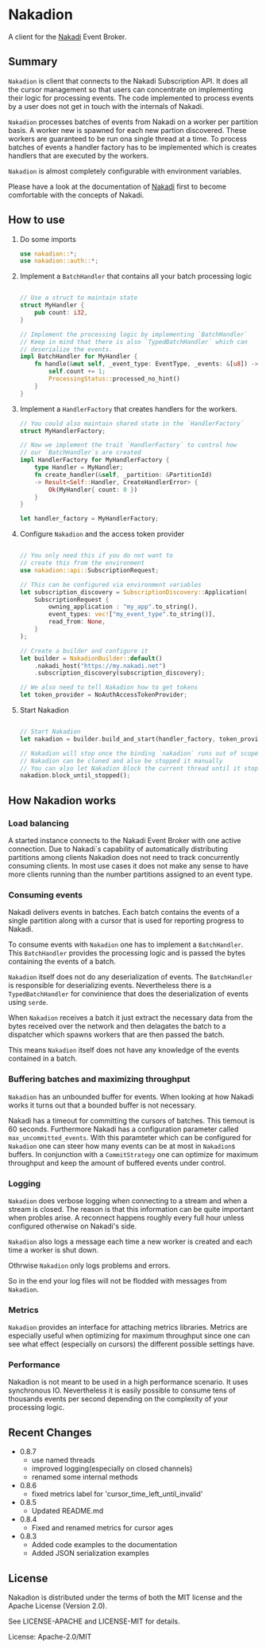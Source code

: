 # Nakadion

A client for the [Nakadi](http://nakadi.io) Event Broker.

## Summary

`Nakadion` is client that connects to the Nakadi Subscription API. It
does all the cursor management so that users can concentrate on
implementing their logic for processing events. The code implemented
to process events by a user does not get in touch with the internals of Nakadi.

`Nakadion` processes batches of events from Nakadi on a worker per partition basis.
A worker new is spawned for each new partion discovered. These workers are guaranteed
to be run ona single thread at a time. To process batches of events a
handler factory has to be implemented which is creates handlers that are executed by the
workers.

`Nakadion` is almost completely configurable with environment variables.

Please have a look at the documentation of [Nakadi](http://nakadi.io)
first to become comfortable with the concepts of Nakadi.

## How to use

1. Do some imports

    ```rust
    use nakadion::*;
    use nakadion::auth::*;
    ```

2. Implement a `BatchHandler` that contains all your batch processing logic

    ```rust

    // Use a struct to maintain state
    struct MyHandler {
        pub count: i32,
    }

    // Implement the processing logic by implementing `BatchHandler`
    // Keep in mind that there is also `TypedBatchHandler` which can
    // deserialize the events.
    impl BatchHandler for MyHandler {
        fn handle(&mut self, _event_type: EventType, _events: &[u8]) -> ProcessingStatus {
            self.count += 1;
            ProcessingStatus::processed_no_hint()
        }
    }
    ```

3. Implement a `HandlerFactory` that creates handlers for the workers.

    ```rust
    // You could also maintain shared state in the `HandlerFactory`
    struct MyHandlerFactory;

    // Now we implement the trait `HandlerFactory` to control how
    // our `BatchHandler`s are created
    impl HandlerFactory for MyHandlerFactory {
        type Handler = MyHandler;
        fn create_handler(&self, _partition: &PartitionId)
        -> Result<Self::Handler, CreateHandlerError> {
            Ok(MyHandler{ count: 0 })
        }
    }

    let handler_factory = MyHandlerFactory;
    ```

4. Configure `Nakadion` and the access token provider

    ```rust

    // You only need this if you do not want to
    // create this from the environment
    use nakadion::api::SubscriptionRequest;

    // This can be configured via environment variables
    let subscription_discovery = SubscriptionDiscovery::Application(
        SubscriptionRequest {
            owning_application : "my_app".to_string(),
            event_types: vec!["my_event_type".to_string()],
            read_from: None,
        }
    );

    // Create a builder and configure it
    let builder = NakadionBuilder::default()
        .nakadi_host("https://my.nakadi.net")
        .subscription_discovery(subscription_discovery);

    // We also need to tell Nakadion how to get tokens
    let token_provider = NoAuthAccessTokenProvider;
    ```

5. Start Nakadion

    ```rust

    // Start Nakadion
    let nakadion = builder.build_and_start(handler_factory, token_provider).unwrap();

    // Nakadion will stop once the binding `nakadion` runs out of scope.
    // Nakadion can be cloned and also be stopped it manually
    // You can also let Nakadion block the current thread until it stops.
    nakadion.block_until_stopped();
    ```

## How Nakadion works

### Load balancing

A started instance connects to the Nakadi Event Broker with one active connection. Due to
Nakadi`s capability of automatically distributing partitions among clients Nakadion does
not need to track concurrently consuming clients. In most use cases it does not make
any sense to have more clients running than the number partitions assigned
to an event type.

### Consuming events

Nakadi delivers events in batches. Each batch contains the events of a single partition
along with a cursor that is used for reporting progress to Nakadi.

To consume events with `Nakadion` one has to implement a `BatchHandler`. This `BatchHandler`
provides the processing logic and is passed the bytes containing the events of a batch.

`Nakadion` itself does not do any deserialization of events. The `BatchHandler` is responsible
for deserializing events. Nevertheless there is a `TypedBatchHandler` for convinience
that does the deserialization of events using `serde`.

When `Nakadion` receives a batch it just extract the necessary data from
the bytes received over the network and then delagates the batch
to a dispatcher which spawns workers that are then passed the batch.

This means `Nakadion` itself does not have any knowledge of the events contained in a batch.

### Buffering batches and maximizing throughput

`Nakadion` has an unbounded buffer for events. When looking at how Nakadi works it turns
out that a bounded buffer is not necessary.

Nakadi has a timeout for committing the cursors of batches. This tiemout is 60 seconds.
Furthermore Nakadi has a configuration parameter called `max_uncommitted_events`.
With this paramteter which can be configured for `Nakadion` one can steer how many
events can be at most in `Nakadion`s buffers. In conjunction with a
`CommitStrategy` one can optimize for maximum throughput and keep the amount
of buffered events under control.

### Logging

`Nakadion` does verbose logging when connecting to a stream and when a stream is closed. The
reason is that this information can be quite important when probles arise. A reconnect
happens roughly every full hour unless configured otherwise on Nakadi's side.

`Nakadion` also logs a message each time a new worker is created and each time a worker is
shut down.

Othrwise `Nakadion` only logs problems and errors.

So in the end your log files will not be flodded with messages from `Nakadion`.

### Metrics

`Nakadion` provides an interface for attaching metrics libraries. Metrics are especially
useful when optimizing for maximum throughput since one can see what
effect (especially on cursors) the different possible settings have.

### Performance

Nakadion is not meant to be used in a high performance scenario. It uses synchronous IO.
Nevertheless it is easily possible to consume tens of thousands events per second depending
on the complexity of your processing logic.

## Recent Changes

* 0.8.7
   * use named threads
   * improved logging(especially on closed channels)
   * renamed some internal methods
* 0.8.6
   * fixed metrics label for 'cursor_time_left_until_invalid'
* 0.8.5
    * Updated README.md
* 0.8.4
    * Fixed and renamed metrics for cursor ages
* 0.8.3
    * Added code examples to the documentation
    * Added JSON serialization examples

## License

Nakadion is distributed under the terms of both the MIT license and the Apache License (Version
2.0).

See LICENSE-APACHE and LICENSE-MIT for details.

License: Apache-2.0/MIT
